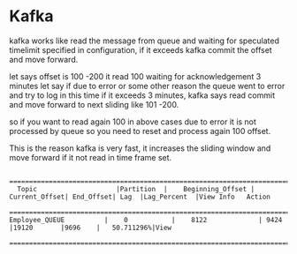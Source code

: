 Kafka
======


kafka works like read the message from queue and waiting for speculated timelimit specified in configuration,
if it exceeds kafka commit the offset and move forward. 

let says offset is 100 -200 it read 100 waiting for acknowledgement 3 minutes let say if due to error or some other
reason the queue went to error and try to  log in this time if it exceeds 3 minutes, kafka says read commit and
move forward to next sliding like 101 -200.

so if you want to read again 100 in above cases due to error it is not processed by queue so you need to reset and process
again 100 offset.


This is the reason kafka is very fast, it increases the sliding window and move forward if it not read in time frame set.


      =========================================================================================================================== 
      Topic	                   |Partition  |	Beginning_Offset |	Current_Offset|	End_Offset|	Lag	 |Lag_Percent  |View Info	Action
      =============================================================================================================================                Employee_QUEUE          |	0	        |    8122	          | 9424           |19120	    |9696	 |   50.711296%|View
      =============================================================================================================================
